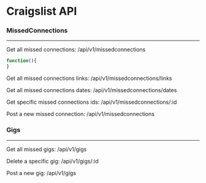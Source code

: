 # Craigslist API

### MissedConnections
---
Get all missed connections:
/api/v1/missedconnections

```javascript
function(){
}
```

Get all missed connections links:
/api/v1/missedconnections/links

Get all missed connections dates:
/api/v1/missedconnections/dates

Get specific missed connections ids:
/api/v1/missedconnections/:id

Post a new missed connection:
/api/v1/missedconnections

### Gigs
---
Get all missed gigs:
/api/v1/gigs

Delete a specific gig:
/api/v1/gigs/:id

Post a new gig:
/api/v1/gigs

